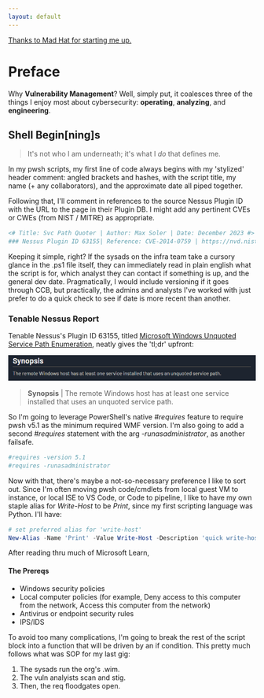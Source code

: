 ```yaml
---
layout: default
---
```


[Thanks to Mad Hat for starting me up.](https://www.youtube.com/@madhatistaken)

# Preface

Why **Vulnerability Management**? Well, simply put, it coalesces three of the things I enjoy most about cybersecurity: **operating**, **analyzing**, and **engineering**. 

## Shell Begin[ning]s

> It's not who I am underneath; it's what I _do_ that defines me.

In my pwsh scripts, my first line of code always begins with my 'stylized' header comment: angled brackets and hashes, with the script title, my name (+ any collaborators), and the approximate date all piped together.

Following that, I'll comment in references to the source Nessus Plugin ID with the URL to the page in their Plugin DB. I might add any pertinent CVEs or CWEs (from NIST / MITRE) as appropriate.

```powershell
<# Title: Svc Path Quoter | Author: Max Soler | Date: December 2023 #>
### Nessus Plugin ID 63155| Reference: CVE-2014-0759 | https://nvd.nist.gov/vuln/detail/CVE-2014-0759 ###
```

Keeping it simple, right? If the sysads on the infra team take a cursory glance in the .ps1 file itself, they can immediately read in plain english what the script is for, which analyst they can contact if something is up, and the general dev date. Pragmatically, I would include versioning if it goes through CCB, but practically, the admins and analysts I've worked with just prefer to do a quick check to see if date is more recent than another.

### Tenable Nessus Report

Tenable Nessus's Plugin ID 63155, titled [Microsoft Windows Unquoted Service Path Enumeration](https://www.tenable.com/plugins/nessus/63155), neatly gives the 'tl;dr' upfront:

![Synopsis](https://github.com/MAXAPOWER/maxpower.github.io/blob/main/nessus%20synopsis.png)
> **Synopsis** | The remote Windows host has at least one service installed that uses an unquoted service path.

So I'm going to leverage PowerShell's native _#requires_ feature to require pwsh v5.1 as the minimum required WMF version. I'm also going to add a second _#requires_ statement with the arg _-runasadministrator_, as another failsafe.

```powershell
#requires -version 5.1
#requires -runasadministrator
```

Now with that, there's maybe a not-so-necessary preference I like to sort out. Since I'm often moving pwsh code/cmdlets from local guest VM to instance, or local ISE to VS Code, or Code to pipeline, I like to have my own staple alias for _Write-Host_ to be _*Print*_, since my first scripting language was Python. I'll have:

```powershell
# set preferred alias for 'write-host'
New-Alias -Name 'Print' -Value Write-Host -Description 'quick write-host alias' -Option ReadOnly -Force
```

After reading thru much of Microsoft Learn,  

#### The Prereqs

*   Windows security policies
*   Local computer policies (for example, Deny access to this computer from the network, Access this computer from the network)
*   Antivirus or endpoint security rules
*   IPS/IDS

To avoid too many complications, I'm going to break the rest of the script block into a function that will be driven by an if condition. This pretty much follows what was SOP for my last gig:

1.  The sysads run the org's .wim.
2.  The vuln analyists scan and stig.
3.  Then, the req floodgates open.
